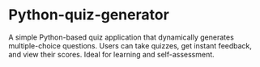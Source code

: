 # Python-quiz-generator
A simple Python-based quiz application that dynamically generates multiple-choice questions. Users can take quizzes, get instant feedback, and view their scores. Ideal for learning and self-assessment.
